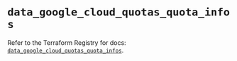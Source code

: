 # `data_google_cloud_quotas_quota_infos`

Refer to the Terraform Registry for docs: [`data_google_cloud_quotas_quota_infos`](https://registry.terraform.io/providers/hashicorp/google-beta/6.24.0/docs/data-sources/google_cloud_quotas_quota_infos).
